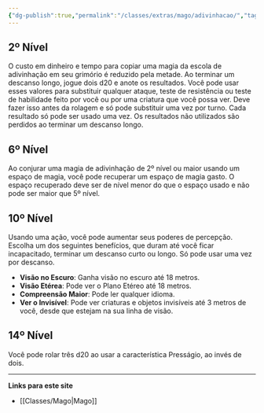 ```yaml
---
{"dg-publish":true,"permalink":"/classes/extras/mago/adivinhacao/","tags":["Sub-Classes","Mago"]}
---
```



## 2º Nível
O custo em dinheiro e tempo para copiar uma magia da escola de adivinhação em seu grimório é reduzido pela metade. 
Ao terminar um descanso longo, jogue dois d20 e anote os resultados. 
Você pode usar esses valores para substituir qualquer ataque, teste de resistência ou teste de habilidade feito por você ou por uma criatura que você possa ver. 
Deve fazer isso antes da rolagem e só pode substituir uma vez por turno. 
Cada resultado só pode ser usado uma vez. 
Os resultados não utilizados são perdidos ao terminar um descanso longo.

## 6º Nível
Ao conjurar uma magia de adivinhação de 2º nível ou maior usando um espaço de magia, você pode recuperar um espaço de magia gasto. 
O espaço recuperado deve ser de nível menor do que o espaço usado e não pode ser maior que 5º nível.

## 10º Nível
Usando uma ação, você pode aumentar seus poderes de percepção. Escolha um dos seguintes benefícios, que duram até você ficar incapacitado, terminar um descanso curto ou longo. Só pode usar uma vez por descanso.
- **Visão no Escuro**: Ganha visão no escuro até 18 metros.
- **Visão Etérea**: Pode ver o Plano Etéreo até 18 metros.
- **Compreensão Maior**: Pode ler qualquer idioma.
- **Ver o Invisível**: Pode ver criaturas e objetos invisíveis até 3 metros de você, desde que estejam na sua linha de visão.

## 14º Nível
Você pode rolar três d20 ao usar a característica Presságio, ao invés de dois.
___
**Links para este site**  
- [[Classes/Mago\|Mago]]